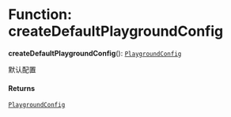 # Function: createDefaultPlaygroundConfig

**createDefaultPlaygroundConfig**(): [`PlaygroundConfig`](/en/auto-docs/editor/variables/PlaygroundConfig-1.md)

默认配置

#### Returns

[`PlaygroundConfig`](/en/auto-docs/editor/variables/PlaygroundConfig-1.md)
